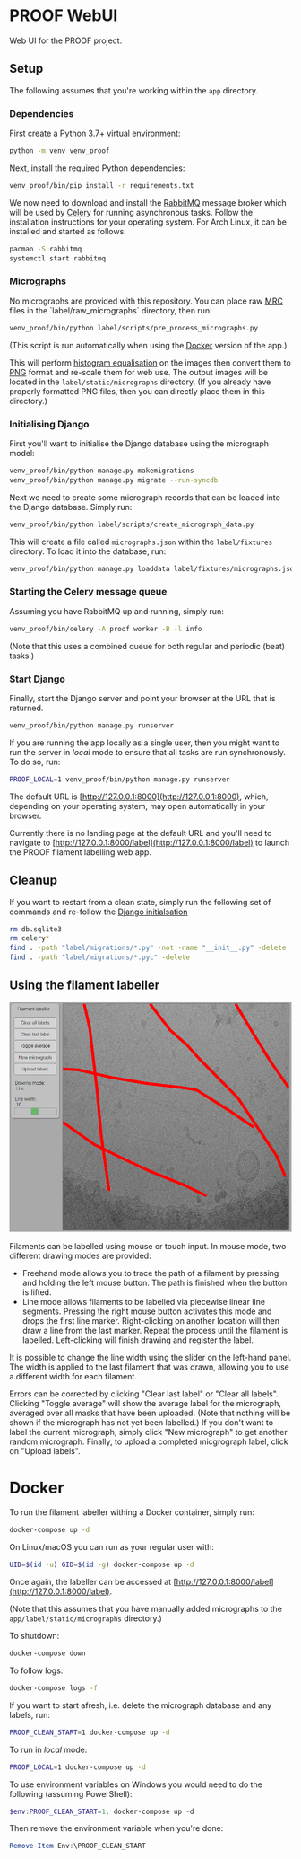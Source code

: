 # PROOF WebUI

Web UI for the PROOF project.

## Setup

The following assumes that you're working within the `app` directory.

### Dependencies

First create a Python 3.7+ virtual environment:

```bash
python -m venv venv_proof
```

Next, install the required Python dependencies:

```bash
venv_proof/bin/pip install -r requirements.txt
```

We now need to download and install the [RabbitMQ](https://www.rabbitmq.com)
message broker which will be used by [Celery](http://www.celeryproject.org)
for running asynchronous tasks. Follow the installation instructions for
your operating system. For Arch Linux, it can be installed and started as
follows:

```bash
pacman -S rabbitmq
systemctl start rabbitmq
```

### Micrographs

No micrographs are provided with this repository. You can place raw
[MRC](https://en.wikipedia.org/wiki/MRC_(file_format)) files in the
`label/raw_micrographs` directory, then run:

```bash
venv_proof/bin/python label/scripts/pre_process_micrographs.py
```

(This script is run automatically when using the [Docker](#Docker) version of
the app.)

This will perform [histogram equalisation](https://en.wikipedia.org/wiki/Histogram_equalization)
on the images then convert them to [PNG](https://en.wikipedia.org/wiki/Portable_Network_Graphics)
format and re-scale them for web use. The output images will be located in the
`label/static/micrographs` directory. (If you already have properly formatted
PNG files, then you can directly place them in this directory.)

### Initialising Django

First you'll want to initialise the Django database using the micrograph model:

```bash
venv_proof/bin/python manage.py makemigrations
venv_proof/bin/python manage.py migrate --run-syncdb
```

Next we need to create some micrograph records that can be loaded into the
Django database. Simply run:

```bash
venv_proof/bin/python label/scripts/create_micrograph_data.py
```

This will create a file called `micrographs.json` within the `label/fixtures`
directory. To load it into the database, run:

```bash
venv_proof/bin/python manage.py loaddata label/fixtures/micrographs.json
```

### Starting the Celery message queue

Assuming you have RabbitMQ up and running, simply run:

```bash
venv_proof/bin/celery -A proof worker -B -l info
```

(Note that this uses a combined queue for both regular and periodic (beat)
tasks.)

### Start Django

Finally, start the Django server and point your browser at the URL that is
returned.

```bash
venv_proof/bin/python manage.py runserver
```

If you are running the app locally as a single user, then you might want to
run the server in _local_ mode to ensure that all tasks are run synchronously.
To do so, run:

```bash
PROOF_LOCAL=1 venv_proof/bin/python manage.py runserver
```

The default URL is [http://127.0.0.1:8000](http://127.0.0.1:8000), which,
depending on your operating system, may open automatically in your browser.

Currently there is no landing page at the default URL and you'll need to
navigate to [http://127.0.0.1:8000/label](http://127.0.0.1:8000/label) to
launch the PROOF filament labelling web app.


## Cleanup

If you want to restart from a clean state, simply run the following set of
commands and re-follow the [Django initialsation](#initialising-django)

```bash
rm db.sqlite3
rm celery*
find . -path "label/migrations/*.py" -not -name "__init__.py" -delete
find . -path "label/migrations/*.pyc" -delete
```

## Using the filament labeller

![Filament labeller](/app/label/static/screenshot.png?raw=true)

Filaments can be labelled using mouse or touch input. In mouse mode, two
different drawing modes are provided:

* Freehand mode allows you to trace the path of a filament by pressing and
holding the left mouse button. The path is finished when the button is
lifted.
* Line mode allows filaments to be labelled via piecewise linear line segments.
Pressing the right mouse button activates this mode and drops the first line
marker. Right-clicking on another location will then draw a line from the last
marker. Repeat the process until the filament is labelled. Left-clicking will
finish drawing and register the label.

It is possible to change the line width using the slider on the left-hand
panel. The width is applied to the last filament that was drawn, allowing
you to use a different width for each filament.

Errors can be corrected by clicking "Clear last label" or "Clear all labels".
Clicking "Toggle average" will show the average label for the micrograph,
averaged over all masks that have been uploaded. (Note that nothing will be
shown if the micrograph has not yet been labelled.) If you don't want to label
the current micrograph, simply click "New micrograph" to get another random
micrograph. Finally, to upload a completed micgrograph label, click on
"Upload labels".

# Docker

To run the filament labeller withing a Docker container, simply run:

```bash
docker-compose up -d
```

On Linux/macOS you can run as your regular user with:

```bash
UID=$(id -u) GID=$(id -g) docker-compose up -d
```

Once again, the labeller can be accessed at [http://127.0.0.1:8000/label](http://127.0.0.1:8000/label).

(Note that this assumes that you have manually added micrographs to the
`app/label/static/micrographs` directory.)

To shutdown:

```bash
docker-compose down
```

To follow logs:

```bash
docker-compose logs -f
```

If you want to start afresh, i.e. delete the micrograph database and any labels, run:

```bash
PROOF_CLEAN_START=1 docker-compose up -d
```

To run in _local_ mode:

```bash
PROOF_LOCAL=1 docker-compose up -d
```

To use environment variables on Windows you would need to do the following (assuming PowerShell):

```powershell
$env:PROOF_CLEAN_START=1; docker-compose up -d
```

Then remove the environment variable when you're done:

```powershell
Remove-Item Env:\PROOF_CLEAN_START
```
